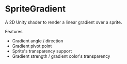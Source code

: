 # SpriteGradient

A 2D Unity shader to render a linear gradient over a sprite.

Features
- Gradient angle / direction
- Gradient pivot point
- Sprite's transparency support
- Gradient strength / gradient color's transparency
